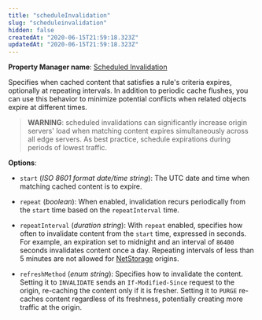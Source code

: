 ```yaml
---
title: "scheduleInvalidation"
slug: "scheduleinvalidation"
hidden: false
createdAt: "2020-06-15T21:59:18.323Z"
updatedAt: "2020-06-15T21:59:18.323Z"
---
```

__Property Manager name__: [Scheduled Invalidation](https://control.akamai.com/wh/CUSTOMER/AKAMAI/en-US/WEBHELP/property-manager/property-manager-help/csh_lookup.html?id=PM_9022)

Specifies when cached content that satisfies a rule's criteria expires, optionally at repeating intervals. In addition to periodic cache flushes, you can use this behavior to minimize potential conflicts when related objects expire at different times.

> __WARNING__: scheduled invalidations can significantly increase
origin servers' load when matching content expires simultaneously
across all edge servers. As best practice, schedule expirations during
periods of lowest traffic.

__Options__:

<div class="option" markdown="1" id="scheduleInvalidation.start" >

- `start` (_ISO 8601 format date/time string_): The UTC date and time when matching cached content is to expire.

</div>

<div class="option" markdown="1" id="scheduleInvalidation.repeat" >

- `repeat` (_boolean_): When enabled, invalidation recurs periodically from the `start` time based on the `repeatInterval` time.

</div>

<div class="option" markdown="1" id="scheduleInvalidation.repeatInterval" >

- `repeatInterval` (_duration string_): With `repeat` enabled, specifies how often to invalidate content from the `start` time, expressed in seconds. For example, an expiration set to midnight and an interval of `86400` seconds invalidates content once a day.  Repeating intervals of less than 5 minutes are not allowed for [NetStorage](https://learn.akamai.com/en-us/products/media_delivery/netstorage.html) origins.

</div>

<div class="option" markdown="1" id="scheduleInvalidation.refreshMethod" >

- `refreshMethod` (_enum string_): Specifies how to invalidate the content. Setting it to `INVALIDATE` sends an `If-Modified-Since` request to the origin, re-caching the content only if it is fresher. Setting it to `PURGE` re-caches content regardless of its freshness, potentially creating more traffic at the origin.

</div>

</div>

<div class="feature" data-feature="scriptManagement" markdown="1">
